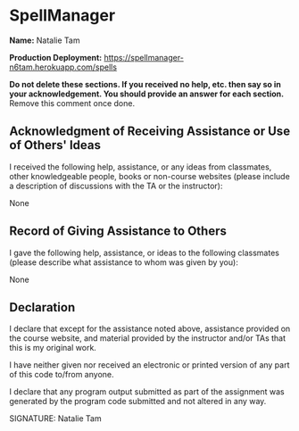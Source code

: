 # SpellManager

**Name:** Natalie Tam

**Production Deployment:** https://spellmanager-n6tam.herokuapp.com/spells

**Do not delete these sections. If you received no help, etc. then
say so in your acknowledgement.  You should provide an answer
for each section.** Remove this comment once done.

Acknowledgment of Receiving Assistance or Use of Others' Ideas
--------------------------------------------------------------
I received the following help, assistance, or any ideas from 
classmates, other knowledgeable people, books or non-course 
websites (please include a description of discussions with 
the TA or the instructor):


None









Record of Giving Assistance to Others
-------------------------------------
I gave the following help, assistance, or ideas to the following
classmates (please describe what assistance to whom was given 
by you):




None







Declaration
-----------
I declare that except for the assistance noted above, assistance 
provided on the course website, and material provided by the 
instructor and/or TAs that this is my original work.

I have neither given nor received an electronic or printed version
of any part of this code to/from anyone.

I declare that any program output submitted as part of the
assignment was generated by the program code submitted and not 
altered in any way.

SIGNATURE: Natalie Tam

